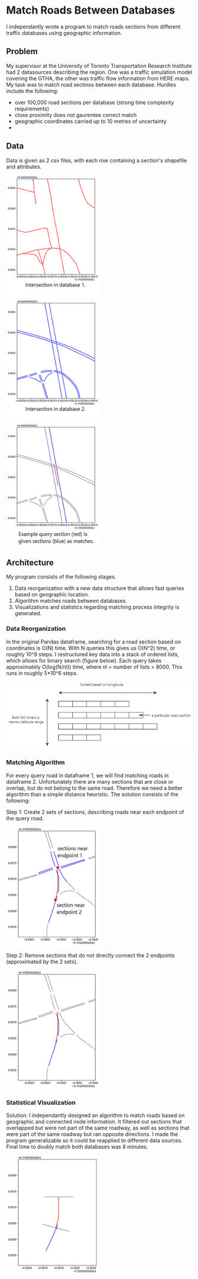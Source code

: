 # Match Roads Between Databases
I independantly wrote a program to match roads sections from different traffic databases using geographic information.
## Problem
My supervisor at the University of Toronto Transportation Research Institute had 2 datasources describing the region. One was a traffic simulation model covering the GTHA, the other was traffic flow information from HERE maps. My task was to match road sectinos between each database. Hurdles include the following:
- over 100,000 road sections per database (strong time complexity requirements)
- close proximity does not gaurentee correct match
- geographic coordinates carried up to 10 metres of uncertainty
- 
## Data
Data is given as 2 csv files, with each row containing a section's shapefile and attributes.

![Visualization of road sections in Database 1](images/ex1_HERE.png) ![Visualization of road sections in Database 2](images/ex1_aimsun.png) ![Visualization of query road and returned matches](images/ex1_match_background.png) 
## Architecture
My program consists of the following stages. 
1. Data reorganization with a new data structure that allows fast queries based on geographic location.
2. Algorithm matches roads between databases.
3. Visualizations and statistics regarding matching process integrity is generated.
### Data Reorganization
In the original Pandas dataframe, searching for a road section based on coordinates is O(N) time. With N queries this gives us O(N^2) time, or roughly 10^9 steps. I restructured key data into a stack of ordered lists, which allows for binary search (figure below). Each query takes approximately O(log(N/nl)) time, where nl = number of lists = 8000. This runs in roughly 5*10^6 steps.

![Visualization of road sections in Database 1](images/data_reorganization.png)

### Matching Algorithm
For every query road in dataframe 1, we will find matching roads in dataframe 2. Unfortunately there are many sections that are close or overlap, but do not belong to the same road. Therefore we need a better algorithm than a simple distance heuristic. The solution consists of the following:

Step 1: Create 2 sets of sections, describing roads near each endpoint of the query road.

![Visualization of road algorithm matching process Step 1](images/ex2_endpoints_blue.png)

Step 2: Remove sections that do not directly connect the 2 endpoints (approximated by the 2 sets).

![Visualization of road algorithm matching process Step 2](images/ex2_matches.png)

### Statistical Visualization



Solution: I independantly designed an algorithm to match roads based on geographic and connected node information. It filtered out sections that overlapped but were not part of the same roadway, as well as sections that were part of the same roadway but ran opposite directions. I made the program generalizable so it could be reapplied to different data sources. Final time to doubly match both databases was 8 minutes.


![Visualization of road sections in Database 1](images/overlap_calc.png)

